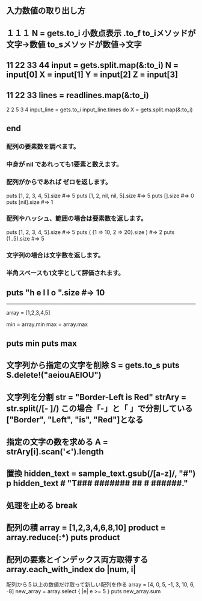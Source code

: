 ## 入力数値の取り出し方
１１１
N = gets.to_i
小数点表示
.to_f
to_iメソッドが文字→数値
to_sメソッドが数値→文字
---
11 22 33 44
input = gets.split.map(&:to_i)
N = input[0]
X = input[1]
Y = input[2]
Z = input[3]
---
11
22
33
lines = readlines.map(&:to_i)
---
2
2 5
3 4
input_line = gets.to_i
input_line.times do
  X = gets.split.map(&:to_i)

end
---
### 配列の要素数を調べます。
### 中身が nil であれっても1要素と数えます。
### 配列がからであれば ゼロを返します。
puts [1, 2, 3, 4, 5].size #=> 5
puts [1, 2, nil, nil, 5].size #=> 5
puts [].size #=> 0
puts [nil].size #=> 1
### 配列やハッシュ、範囲の場合は要素数を返します。
puts [1, 2, 3, 4, 5].size #=> 5
puts ( {1 => 10, 2 => 20}.size ) #=> 2
puts (1..5).size #=> 5
### 文字列の場合は文字数を返します。
### 半角スペースも1文字として評価されます。
puts "h e l l o ".size #=> 10
---

---
array = [1,2,3,4,5]

min = array.min
max = array.max

puts min
puts max
---
文字列から指定の文字を削除
S = gets.to_s
puts S.delete!("aeiouAEIOU")
---
文字列を分割
str = "Border-Left is Red"
strAry = str.split(/[- ]/)
この場合「-」と「 」で分割している
["Border", "Left", "is", "Red"]となる
---
指定の文字の数を求める
    A = strAry[i].scan('<').length
---
置換
hidden_text = sample_text.gsub(/[a-z]/, "#")
p hidden_text # "T### ####### ## # ######."
---
処理を止める
break
---
配列の積
array = [1,2,3,4,6,8,10]
product = array.reduce(:*)
puts product
---
配列の要素とインデックス両方取得する
array.each_with_index do |num, i|
---
配列から５以上の数値だけ取って新しい配列を作る
array = [4, 0, 5, -1, 3, 10, 6, -8]
new_array = array.select { |e| e >= 5 }
puts new_array.sum
